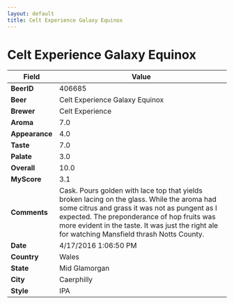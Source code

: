```yaml
---
layout: default
title: Celt Experience Galaxy Equinox
---
```


# Celt Experience Galaxy Equinox

| Field         | Value     |
|---------------|-----------|
| **BeerID** | 406685 |
| **Beer** | Celt Experience Galaxy Equinox |
| **Brewer** | Celt Experience |
| **Aroma** | 7.0 |
| **Appearance** | 4.0 |
| **Taste** | 7.0 |
| **Palate** | 3.0 |
| **Overall** | 10.0 |
| **MyScore** | 3.1 |
| **Comments** | Cask. Pours golden with lace top that yields broken lacing on the glass. While the aroma had some citrus and grass it was not as pungent as I expected. The preponderance of hop fruits was more evident in the taste. It was just the right ale for watching Mansfield thrash Notts County. |
| **Date** | 4/17/2016 1:06:50 PM |
| **Country** | Wales |
| **State** | Mid Glamorgan |
| **City** | Caerphilly |
| **Style** | IPA |
